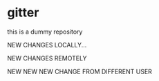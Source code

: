 # gitter
this is a  dummy repository


NEW CHANGES LOCALLY...

NEW CHANGES REMOTELY

NEW NEW NEW CHANGE FROM DIFFERENT USER
